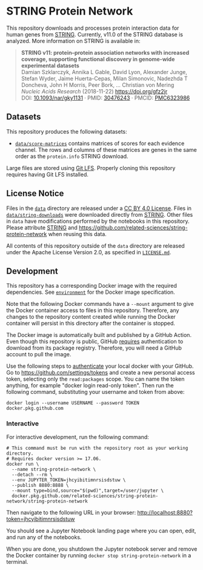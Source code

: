 # STRING Protein Network

This repository downloads and processes protein interaction data for human genes from [STRING](https://string-db.org/).
Currently, v11.0 of the STRING database is analyzed.
More information on STRING is available in:

> **STRING v11: protein–protein association networks with increased coverage, supporting functional discovery in genome-wide experimental datasets**  
Damian Szklarczyk, Annika L Gable, David Lyon, Alexander Junge, Stefan Wyder, Jaime Huerta-Cepas, Milan Simonovic, Nadezhda T Doncheva, John H Morris, Peer Bork, … Christian von Mering  
*Nucleic Acids Research* (2018-11-22) <https://doi.org/gfz2jr>  
DOI: [10.1093/nar/gky1131](https://doi.org/10.1093/nar/gky1131) · PMID: [30476243](https://www.ncbi.nlm.nih.gov/pubmed/30476243) · PMCID: [PMC6323986](https://www.ncbi.nlm.nih.gov/pmc/articles/PMC6323986)

## Datasets

This repository produces the following datasets:

- [`data/score-matrices`](data/score-matrices) contains matrices of scores for each evidence channel.
The rows and columns of these matrices are genes in the same order as the `protein.info` STRING download.

Large files are stored using [Git LFS](https://git-lfs.github.com/).
Properly cloning this repository requires having Git LFS installed.

## License Notice

Files in the [`data`](data) directory are released under a [CC BY 4.0 License](https://creativecommons.org/licenses/by/4.0/).
Files in [`data/string-downloads`](data/string-downloads) were downloaded directly from [STRING](https://string-db.org/).
Other files in `data` have modifications performed by the notebooks in this repository.
Please attribute [STRING](https://string-db.org/) and <https://github.com/related-sciences/string-protein-network> when reusing this data.

All contents of this repository outside of the `data` directory are released under the Apache License Version 2.0, as specified in [`LICENSE.md`](LICENSE.md).

## Development

This repository has a corresponding Docker image with the required dependencies.
See [`environment`](environment) for the Docker image specification.

Note that the following Docker commands have a `--mount` argument to give the Docker container access to files in this repository.
Therefore, any changes to the repository content created while running the Docker container will persist in this directory after the container is stopped.

The Docker image is automatically built and published by a GitHub Action.
Even though this repository is public, GitHub [requires](https://github.community/t5/GitHub-Actions/docker-pull-from-public-GitHub-Package-Registry-fail-with-quot/td-p/32782) authentication to download from its package registry.
Therefore, you will need a GitHub account to pull the image.

Use the following steps to [authenticate](https://help.github.com/en/packages/using-github-packages-with-your-projects-ecosystem/configuring-docker-for-use-with-github-packages#authenticating-to-github-packages) your local docker with your GitHub.
Go to <https://github.com/settings/tokens> and create a new personal access token, selecting only the `read:packages` scope.
You can name the token anything, for example "docker login read-only token".
Then run the following command, substituting your username and token from above:

```shell
docker login --username USERNAME --password TOKEN docker.pkg.github.com
```

### Interactive

For interactive development, run the following command:

```shell
# This command must be run with the repository root as your working directory.
# Requires docker version >= 17.06.
docker run \
  --name string-protein-network \
  --detach --rm \
  --env JUPYTER_TOKEN=jhcyibitimnrsisdstuw \
  --publish 8880:8888 \
  --mount type=bind,source="$(pwd)",target=/user/jupyter \
  docker.pkg.github.com/related-sciences/string-protein-network/string-protein-network
```

Then navigate to the following URL in your browser:
<http://localhost:8880?token=jhcyibitimnrsisdstuw>

You should see a Jupyter Notebook landing page where you can open, edit, and run any of the notebooks.

When you are done, you shutdown the Jupyter notebook server and remove the Docker container by running `docker stop string-protein-network` in a terminal.
